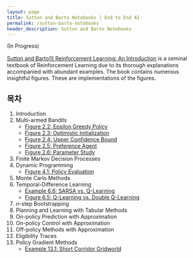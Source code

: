 ```yaml
---
layout: page
title: Sutton and Barto Notebooks | End to End AI
permalink: /sutton-barto-notebooks
header_description: Sutton and Barto Notebooks
---
```


(In Progress)

[Sutton and Barto의 Reinforcement Learning: An Introduction](http://incompleteideas.net/book/the-book-2nd.html) is a seminal textbook of Reinforcement Learning due to its thorough explanations accompanied with abundant examples. The book contains numerous insightful figures. These are implementations of the figures.

## 목차

1. Introduction
2. Multi-armed Bandits
   * [Figure 2.2: Epsilon Greedy Policy](https://github.com/seungjaeryanlee/sutton-barto-notebooks/blob/master/en/chapter02/figure_2_2/e_greedy.ipynb)
   * [Figure 2.3: Optimistic Initialization](https://github.com/seungjaeryanlee/sutton-barto-notebooks/blob/master/en/chapter02/figure_2_3/optimistic.ipynb)
   * [Figure 2.4: Upper Confidence Bound](https://github.com/seungjaeryanlee/sutton-barto-notebooks/blob/master/en/chapter02/figure_2_4/ucb.ipynb)
   * [Figure 2.5: Preference Agent](https://github.com/seungjaeryanlee/sutton-barto-notebooks/blob/master/en/chapter02/figure_2_5/gradient.ipynb)
   * [Figure 2.6: Parameter Study](https://github.com/seungjaeryanlee/sutton-barto-notebooks/blob/master/en/chapter02/figure_2_6/parameters.ipynb)
3. Finite Markov Decision Processes
4. Dynamic Programming
   * [Figure 4.1: Policy Evaluation](https://github.com/seungjaeryanlee/sutton-barto-notebooks/blob/master/en/chapter04/figure_4_1/policy_evaluation.ipynb)
5. Monte Carlo Methods
6. Temporal-Difference Learning
   * [Example 6.6: SARSA vs. Q-Learning](https://github.com/seungjaeryanlee/sutton-barto-notebooks/blob/master/en/chapter06/example_6_6/cliff_walking.ipynb)
   * [Figure 6.5: Q-Learning vs. Double Q-Learning](https://github.com/seungjaeryanlee/sutton-barto-notebooks/blob/master/en/chapter06/figure_6_5/double_q_learning.ipynb)
7. $n$-step Bootstrapping
8. Planning and Learning with Tabular Methods
9. On-policy Prediction with Approximation
10. On-policy Control with Approximation
11. Off-policy Methods with Approximation
12. Eligibility Traces
13. Policy Gradient Methods
    * [Example 13.1: Short Corridor Gridworld](https://github.com/seungjaeryanlee/sutton-barto-notebooks/blob/master/en/chapter13/example_13_1/short_corridor.ipynb)
